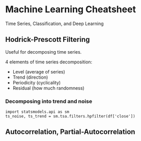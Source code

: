 # Machine Learning Cheatsheet
Time Series, Classification, and Deep Learning

## Hodrick-Prescott Filtering

Useful for decomposing time series. 

4 elements of time series decomposition:
 - Level (average of series)
 - Trend (direction)
 - Periodicity (cyclicality)
 - Residual (how much randomness)

### Decomposing into trend and noise

```
import statsmodels.api as sm
ts_noise, ts_trend = sm.tsa.filters.hpfilter(df['close'])
```


## Autocorrelation, Partial-Autocorrelation

